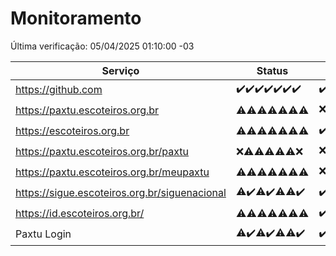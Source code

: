 # Monitoramento

Última verificação: 05/04/2025 01:10:00 -03

|Serviço|Status|Últimas 24h|
|---|---|---|
|https://github.com|<span title="2025-03-29: OK=23">✔️</span><span title="2025-03-30: OK=23">✔️</span><span title="2025-03-31: OK=23">✔️</span><span title="2025-04-01: OK=23">✔️</span><span title="2025-04-02: OK=23">✔️</span><span title="2025-04-03: OK=23">✔️</span><span title="2025-04-04: OK=3">✔️</span>|<span title="04/04/2025 01:11:00 -03 : 200">✔️</span><span title="04/04/2025 02:09:00 -03 : 200">✔️</span><span title="04/04/2025 03:13:00 -03 : 200">✔️</span><span title="04/04/2025 04:09:00 -03 : 200">✔️</span><span title="04/04/2025 05:12:00 -03 : 200">✔️</span><span title="04/04/2025 06:09:00 -03 : 200">✔️</span><span title="04/04/2025 07:09:00 -03 : 200">✔️</span><span title="04/04/2025 08:07:00 -03 : 200">✔️</span><span title="04/04/2025 09:16:00 -03 : 200">✔️</span><span title="04/04/2025 10:19:00 -03 : 200">✔️</span><span title="04/04/2025 11:08:00 -03 : 200">✔️</span><span title="04/04/2025 12:09:00 -03 : 200">✔️</span><span title="04/04/2025 13:10:00 -03 : 200">✔️</span><span title="04/04/2025 14:07:00 -03 : 200">✔️</span><span title="04/04/2025 15:12:00 -03 : 200">✔️</span><span title="04/04/2025 16:06:00 -03 : 200">✔️</span><span title="04/04/2025 17:09:00 -03 : 200">✔️</span><span title="04/04/2025 18:07:00 -03 : 200">✔️</span><span title="04/04/2025 19:08:00 -03 : 200">✔️</span><span title="04/04/2025 20:08:00 -03 : 200">✔️</span><span title="04/04/2025 21:42:00 -03 : 200">✔️</span><span title="04/04/2025 23:16:00 -03 : 200">✔️</span><span title="05/04/2025 00:22:00 -03 : 200">✔️</span><span title="05/04/2025 01:10:00 -03 : 200">✔️</span>|
|https://paxtu.escoteiros.org.br|<span title="2025-03-29: OK=3, Falhas=20">⚠️</span><span title="2025-03-30: OK=5, Falhas=18">⚠️</span><span title="2025-03-31: OK=4, Falhas=19">⚠️</span><span title="2025-04-01: OK=3, Falhas=20">⚠️</span><span title="2025-04-02: OK=11, Falhas=12">⚠️</span><span title="2025-04-03: OK=10, Falhas=13">⚠️</span><span title="2025-04-04: OK=1, Falhas=2">⚠️</span>|<span title="04/04/2025 01:11:00 -03 : 403">❌</span><span title="04/04/2025 02:09:00 -03 : 403">❌</span><span title="04/04/2025 03:13:00 -03 : 200">✔️</span><span title="04/04/2025 04:09:00 -03 : 403">❌</span><span title="04/04/2025 05:12:00 -03 : 200">✔️</span><span title="04/04/2025 06:09:00 -03 : 403">❌</span><span title="04/04/2025 07:09:00 -03 : 403">❌</span><span title="04/04/2025 08:07:00 -03 : 200">✔️</span><span title="04/04/2025 09:16:00 -03 : 403">❌</span><span title="04/04/2025 10:19:00 -03 : 403">❌</span><span title="04/04/2025 11:08:00 -03 : 403">❌</span><span title="04/04/2025 12:09:00 -03 : 403">❌</span><span title="04/04/2025 13:10:00 -03 : 200">✔️</span><span title="04/04/2025 14:07:00 -03 : 200">✔️</span><span title="04/04/2025 15:12:00 -03 : 200">✔️</span><span title="04/04/2025 16:06:00 -03 : 200">✔️</span><span title="04/04/2025 17:09:00 -03 : 200">✔️</span><span title="04/04/2025 18:07:00 -03 : 403">❌</span><span title="04/04/2025 19:08:00 -03 : 200">✔️</span><span title="04/04/2025 20:08:00 -03 : 200">✔️</span><span title="04/04/2025 21:42:00 -03 : 200">✔️</span><span title="04/04/2025 23:16:00 -03 : 403">❌</span><span title="05/04/2025 00:22:00 -03 : 403">❌</span><span title="05/04/2025 01:10:00 -03 : 403">❌</span>|
|https://escoteiros.org.br|<span title="2025-03-29: OK=1, Falhas=22">⚠️</span><span title="2025-03-30: OK=1, Falhas=22">⚠️</span><span title="2025-03-31: OK=5, Falhas=18">⚠️</span><span title="2025-04-01: OK=2, Falhas=21">⚠️</span><span title="2025-04-02: OK=8, Falhas=15">⚠️</span><span title="2025-04-03: OK=5, Falhas=18">⚠️</span><span title="2025-04-04: OK=2, Falhas=1">⚠️</span>|<span title="04/04/2025 01:11:00 -03 : 200">✔️</span><span title="04/04/2025 02:09:00 -03 : 403">❌</span><span title="04/04/2025 03:13:00 -03 : 403">❌</span><span title="04/04/2025 04:09:00 -03 : 403">❌</span><span title="04/04/2025 05:12:00 -03 : 200">✔️</span><span title="04/04/2025 06:09:00 -03 : 403">❌</span><span title="04/04/2025 07:09:00 -03 : 403">❌</span><span title="04/04/2025 08:07:00 -03 : 403">❌</span><span title="04/04/2025 09:16:00 -03 : 403">❌</span><span title="04/04/2025 10:19:00 -03 : 200">✔️</span><span title="04/04/2025 11:08:00 -03 : 403">❌</span><span title="04/04/2025 12:09:00 -03 : 200">✔️</span><span title="04/04/2025 13:10:00 -03 : 200">✔️</span><span title="04/04/2025 14:07:00 -03 : 403">❌</span><span title="04/04/2025 15:12:00 -03 : 403">❌</span><span title="04/04/2025 16:06:00 -03 : 200">✔️</span><span title="04/04/2025 17:09:00 -03 : 403">❌</span><span title="04/04/2025 18:07:00 -03 : 403">❌</span><span title="04/04/2025 19:08:00 -03 : 403">❌</span><span title="04/04/2025 20:08:00 -03 : 403">❌</span><span title="04/04/2025 21:42:00 -03 : 403">❌</span><span title="04/04/2025 23:16:00 -03 : 403">❌</span><span title="05/04/2025 00:22:00 -03 : 403">❌</span><span title="05/04/2025 01:10:00 -03 : 403">❌</span>|
|https://paxtu.escoteiros.org.br/paxtu|<span title="2025-03-29: Falhas=23">❌</span><span title="2025-03-30: OK=1, Falhas=22">⚠️</span><span title="2025-03-31: OK=3, Falhas=20">⚠️</span><span title="2025-04-01: OK=9, Falhas=14">⚠️</span><span title="2025-04-02: OK=3, Falhas=20">⚠️</span><span title="2025-04-03: OK=9, Falhas=14">⚠️</span><span title="2025-04-04: Falhas=3">❌</span>|<span title="04/04/2025 01:11:00 -03 : 403">❌</span><span title="04/04/2025 02:09:00 -03 : 403">❌</span><span title="04/04/2025 03:13:00 -03 : 200">✔️</span><span title="04/04/2025 04:09:00 -03 : 403">❌</span><span title="04/04/2025 05:12:00 -03 : 403">❌</span><span title="04/04/2025 06:09:00 -03 : 403">❌</span><span title="04/04/2025 07:09:00 -03 : 403">❌</span><span title="04/04/2025 08:07:00 -03 : 403">❌</span><span title="04/04/2025 09:16:00 -03 : 403">❌</span><span title="04/04/2025 10:19:00 -03 : 200">✔️</span><span title="04/04/2025 11:08:00 -03 : 403">❌</span><span title="04/04/2025 12:09:00 -03 : 403">❌</span><span title="04/04/2025 13:10:00 -03 : 403">❌</span><span title="04/04/2025 14:07:00 -03 : 200">✔️</span><span title="04/04/2025 15:12:00 -03 : 403">❌</span><span title="04/04/2025 16:07:00 -03 : 0">❌</span><span title="04/04/2025 17:09:00 -03 : 403">❌</span><span title="04/04/2025 18:07:00 -03 : 200">✔️</span><span title="04/04/2025 19:08:00 -03 : 403">❌</span><span title="04/04/2025 20:08:00 -03 : 200">✔️</span><span title="04/04/2025 21:42:00 -03 : 403">❌</span><span title="04/04/2025 23:16:00 -03 : 403">❌</span><span title="05/04/2025 00:22:00 -03 : 403">❌</span><span title="05/04/2025 01:10:00 -03 : 403">❌</span>|
|https://paxtu.escoteiros.org.br/meupaxtu|<span title="2025-03-29: OK=1, Falhas=22">⚠️</span><span title="2025-03-30: OK=1, Falhas=22">⚠️</span><span title="2025-03-31: OK=2, Falhas=21">⚠️</span><span title="2025-04-01: OK=4, Falhas=19">⚠️</span><span title="2025-04-02: OK=5, Falhas=18">⚠️</span><span title="2025-04-03: OK=6, Falhas=17">⚠️</span><span title="2025-04-04: OK=1, Falhas=2">⚠️</span>|<span title="04/04/2025 01:11:00 -03 : 403">❌</span><span title="04/04/2025 02:09:00 -03 : 403">❌</span><span title="04/04/2025 03:13:00 -03 : 200">✔️</span><span title="04/04/2025 04:09:00 -03 : 403">❌</span><span title="04/04/2025 05:12:00 -03 : 403">❌</span><span title="04/04/2025 06:09:00 -03 : 200">✔️</span><span title="04/04/2025 07:09:00 -03 : 403">❌</span><span title="04/04/2025 08:07:00 -03 : 403">❌</span><span title="04/04/2025 09:16:00 -03 : 403">❌</span><span title="04/04/2025 10:19:00 -03 : 200">✔️</span><span title="04/04/2025 11:08:00 -03 : 403">❌</span><span title="04/04/2025 12:09:00 -03 : 403">❌</span><span title="04/04/2025 13:10:00 -03 : 403">❌</span><span title="04/04/2025 14:07:00 -03 : 403">❌</span><span title="04/04/2025 15:12:00 -03 : 403">❌</span><span title="04/04/2025 16:07:00 -03 : 403">❌</span><span title="04/04/2025 17:09:00 -03 : 403">❌</span><span title="04/04/2025 18:07:00 -03 : 403">❌</span><span title="04/04/2025 19:08:00 -03 : 403">❌</span><span title="04/04/2025 20:08:00 -03 : 403">❌</span><span title="04/04/2025 21:42:00 -03 : 403">❌</span><span title="04/04/2025 23:16:00 -03 : 403">❌</span><span title="05/04/2025 00:22:00 -03 : 403">❌</span><span title="05/04/2025 01:10:00 -03 : 403">❌</span>|
|https://sigue.escoteiros.org.br/siguenacional|<span title="2025-03-29: OK=22, Falhas=1">⚠️</span><span title="2025-03-30: OK=23">✔️</span><span title="2025-03-31: OK=22, Falhas=1">⚠️</span><span title="2025-04-01: OK=23">✔️</span><span title="2025-04-02: OK=22, Falhas=1">⚠️</span><span title="2025-04-03: OK=22, Falhas=1">⚠️</span><span title="2025-04-04: OK=3">✔️</span>|<span title="04/04/2025 01:11:00 -03 : 200">✔️</span><span title="04/04/2025 02:09:00 -03 : 200">✔️</span><span title="04/04/2025 03:13:00 -03 : 200">✔️</span><span title="04/04/2025 04:09:00 -03 : 200">✔️</span><span title="04/04/2025 05:12:00 -03 : 200">✔️</span><span title="04/04/2025 06:09:00 -03 : 200">✔️</span><span title="04/04/2025 07:09:00 -03 : 200">✔️</span><span title="04/04/2025 08:07:00 -03 : 200">✔️</span><span title="04/04/2025 09:16:00 -03 : 200">✔️</span><span title="04/04/2025 10:19:00 -03 : 200">✔️</span><span title="04/04/2025 11:08:00 -03 : 200">✔️</span><span title="04/04/2025 12:09:00 -03 : 200">✔️</span><span title="04/04/2025 13:10:00 -03 : 200">✔️</span><span title="04/04/2025 14:07:00 -03 : 200">✔️</span><span title="04/04/2025 15:12:00 -03 : 200">✔️</span><span title="04/04/2025 16:07:00 -03 : 200">✔️</span><span title="04/04/2025 17:09:00 -03 : 200">✔️</span><span title="04/04/2025 18:07:00 -03 : 200">✔️</span><span title="04/04/2025 19:08:00 -03 : 200">✔️</span><span title="04/04/2025 20:08:00 -03 : 200">✔️</span><span title="04/04/2025 21:42:00 -03 : 200">✔️</span><span title="04/04/2025 23:16:00 -03 : 200">✔️</span><span title="05/04/2025 00:22:00 -03 : 200">✔️</span><span title="05/04/2025 01:10:00 -03 : 200">✔️</span>|
|https://id.escoteiros.org.br/|<span title="2025-03-29: OK=4, Falhas=19">⚠️</span><span title="2025-03-30: OK=4, Falhas=19">⚠️</span><span title="2025-03-31: OK=5, Falhas=18">⚠️</span><span title="2025-04-01: OK=9, Falhas=14">⚠️</span><span title="2025-04-02: OK=11, Falhas=12">⚠️</span><span title="2025-04-03: OK=12, Falhas=11">⚠️</span><span title="2025-04-04: OK=1, Falhas=2">⚠️</span>|<span title="04/04/2025 01:11:00 -03 : 200">✔️</span><span title="04/04/2025 02:09:00 -03 : 200">✔️</span><span title="04/04/2025 03:13:00 -03 : 403">❌</span><span title="04/04/2025 04:09:00 -03 : 200">✔️</span><span title="04/04/2025 05:12:00 -03 : 403">❌</span><span title="04/04/2025 06:09:00 -03 : 403">❌</span><span title="04/04/2025 07:09:00 -03 : 200">✔️</span><span title="04/04/2025 08:07:00 -03 : 403">❌</span><span title="04/04/2025 09:16:00 -03 : 403">❌</span><span title="04/04/2025 10:19:00 -03 : 200">✔️</span><span title="04/04/2025 11:08:00 -03 : 200">✔️</span><span title="04/04/2025 12:09:00 -03 : 403">❌</span><span title="04/04/2025 13:10:00 -03 : 403">❌</span><span title="04/04/2025 14:07:00 -03 : 403">❌</span><span title="04/04/2025 15:12:00 -03 : 200">✔️</span><span title="04/04/2025 16:07:00 -03 : 200">✔️</span><span title="04/04/2025 17:09:00 -03 : 200">✔️</span><span title="04/04/2025 18:07:00 -03 : 403">❌</span><span title="04/04/2025 19:08:00 -03 : 403">❌</span><span title="04/04/2025 20:08:00 -03 : 403">❌</span><span title="04/04/2025 21:42:00 -03 : 403">❌</span><span title="04/04/2025 23:16:00 -03 : 403">❌</span><span title="05/04/2025 00:22:00 -03 : 403">❌</span><span title="05/04/2025 01:10:00 -03 : 200">✔️</span>|
|Paxtu Login|<span title="2025-03-29: OK=22, Falhas=1">⚠️</span><span title="2025-03-30: OK=23">✔️</span><span title="2025-03-31: OK=22, Falhas=1">⚠️</span><span title="2025-04-01: OK=23">✔️</span><span title="2025-04-02: OK=22, Falhas=1">⚠️</span><span title="2025-04-03: OK=22, Falhas=1">⚠️</span><span title="2025-04-04: OK=3">✔️</span>|<span title="04/04/2025 01:11:00 -03 : 200">✔️</span><span title="04/04/2025 02:09:00 -03 : 200">✔️</span><span title="04/04/2025 03:13:00 -03 : 200">✔️</span><span title="04/04/2025 04:09:00 -03 : 200">✔️</span><span title="04/04/2025 05:12:00 -03 : 200">✔️</span><span title="04/04/2025 06:09:00 -03 : 200">✔️</span><span title="04/04/2025 07:09:00 -03 : 200">✔️</span><span title="04/04/2025 08:07:00 -03 : 200">✔️</span><span title="04/04/2025 09:16:00 -03 : 200">✔️</span><span title="04/04/2025 10:19:00 -03 : 200">✔️</span><span title="04/04/2025 11:08:00 -03 : 200">✔️</span><span title="04/04/2025 12:09:00 -03 : 200">✔️</span><span title="04/04/2025 13:10:00 -03 : 200">✔️</span><span title="04/04/2025 14:07:00 -03 : 200">✔️</span><span title="04/04/2025 15:12:00 -03 : 200">✔️</span><span title="04/04/2025 16:07:00 -03 : 200">✔️</span><span title="04/04/2025 17:09:00 -03 : 200">✔️</span><span title="04/04/2025 18:07:00 -03 : 200">✔️</span><span title="04/04/2025 19:08:00 -03 : 200">✔️</span><span title="04/04/2025 20:08:00 -03 : 200">✔️</span><span title="04/04/2025 21:42:00 -03 : 200">✔️</span><span title="04/04/2025 23:16:00 -03 : 200">✔️</span><span title="05/04/2025 00:22:00 -03 : 200">✔️</span><span title="05/04/2025 01:10:00 -03 : 200">✔️</span>|
